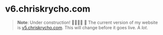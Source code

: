 # v6.chriskrycho.com

> **Note**: Under construction! 👷🏻‍♂️ 🚧 The current version of my website is [v5.chriskrycho.com](https://v5.chriskrycho.com). This will change before it goes live. A *lot*.
